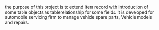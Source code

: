 the purpose of this project is to extend Item record with introduction of some table objects as tablerelationship for some fields. it is developed for automobile servicing firm to manage vehicle spare parts, Vehicle models and repairs. 
